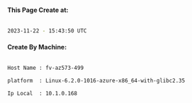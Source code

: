 
   
#### This Page Create at:

```bash

2023-11-22 - 15:43:50 UTC

```

#### Create By Machine:

```bash

Host Name : fv-az573-499

platform  : Linux-6.2.0-1016-azure-x86_64-with-glibc2.35

Ip Local  : 10.1.0.168

```

